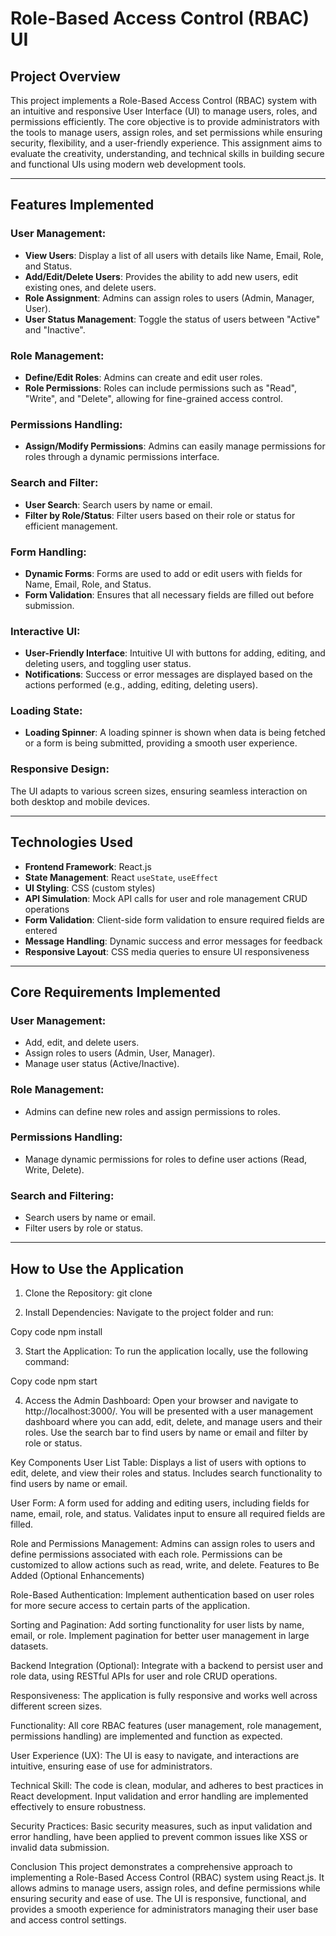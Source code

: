 # **Role-Based Access Control (RBAC) UI**

## **Project Overview**
This project implements a Role-Based Access Control (RBAC) system with an intuitive and responsive User Interface (UI) to manage users, roles, and permissions efficiently. The core objective is to provide administrators with the tools to manage users, assign roles, and set permissions while ensuring security, flexibility, and a user-friendly experience. This assignment aims to evaluate the creativity, understanding, and technical skills in building secure and functional UIs using modern web development tools.

---

## **Features Implemented**

### **User Management:**
- **View Users**: Display a list of all users with details like Name, Email, Role, and Status.
- **Add/Edit/Delete Users**: Provides the ability to add new users, edit existing ones, and delete users.
- **Role Assignment**: Admins can assign roles to users (Admin, Manager, User).
- **User Status Management**: Toggle the status of users between "Active" and "Inactive".

### **Role Management:**
- **Define/Edit Roles**: Admins can create and edit user roles.
- **Role Permissions**: Roles can include permissions such as "Read", "Write", and "Delete", allowing for fine-grained access control.

### **Permissions Handling:**
- **Assign/Modify Permissions**: Admins can easily manage permissions for roles through a dynamic permissions interface.

### **Search and Filter:**
- **User Search**: Search users by name or email.
- **Filter by Role/Status**: Filter users based on their role or status for efficient management.

### **Form Handling:**
- **Dynamic Forms**: Forms are used to add or edit users with fields for Name, Email, Role, and Status.
- **Form Validation**: Ensures that all necessary fields are filled out before submission.

### **Interactive UI:**
- **User-Friendly Interface**: Intuitive UI with buttons for adding, editing, and deleting users, and toggling user status.
- **Notifications**: Success or error messages are displayed based on the actions performed (e.g., adding, editing, deleting users).

### **Loading State:**
- **Loading Spinner**: A loading spinner is shown when data is being fetched or a form is being submitted, providing a smooth user experience.

### **Responsive Design:**
The UI adapts to various screen sizes, ensuring seamless interaction on both desktop and mobile devices.

---

## **Technologies Used**
- **Frontend Framework**: React.js
- **State Management**: React `useState`, `useEffect`
- **UI Styling**: CSS (custom styles)
- **API Simulation**: Mock API calls for user and role management CRUD operations
- **Form Validation**: Client-side form validation to ensure required fields are entered
- **Message Handling**: Dynamic success and error messages for feedback
- **Responsive Layout**: CSS media queries to ensure UI responsiveness

---

## **Core Requirements Implemented**

### **User Management:**
- Add, edit, and delete users.
- Assign roles to users (Admin, User, Manager).
- Manage user status (Active/Inactive).

### **Role Management:**
- Admins can define new roles and assign permissions to roles.

### **Permissions Handling:**
- Manage dynamic permissions for roles to define user actions (Read, Write, Delete).

### **Search and Filtering:**
- Search users by name or email.
- Filter users by role or status.

---

## **How to Use the Application**

1. Clone the Repository:
git clone <repository-url>

2. Install Dependencies:
Navigate to the project folder and run:

Copy code
npm install

3. Start the Application:
To run the application locally, use the following command:

Copy code
npm start

4. Access the Admin Dashboard:
Open your browser and navigate to http://localhost:3000/. You will be presented with a user management dashboard where you can add, edit, delete, and manage users and their roles. Use the search bar to find users by name or email and filter by role or status.

Key Components
User List Table:
Displays a list of users with options to edit, delete, and view their roles and status.
Includes search functionality to find users by name or email.

User Form:
A form used for adding and editing users, including fields for name, email, role, and status.
Validates input to ensure all required fields are filled.

Role and Permissions Management:
Admins can assign roles to users and define permissions associated with each role.
Permissions can be customized to allow actions such as read, write, and delete.
Features to Be Added (Optional Enhancements)

Role-Based Authentication:
Implement authentication based on user roles for more secure access to certain parts of the application.

Sorting and Pagination:
Add sorting functionality for user lists by name, email, or role.
Implement pagination for better user management in large datasets.

Backend Integration (Optional):
Integrate with a backend to persist user and role data, using RESTful APIs for user and role CRUD operations.

Responsiveness: The application is fully responsive and works well across different screen sizes.

Functionality: All core RBAC features (user management, role management, permissions handling) are implemented and function as expected.

User Experience (UX): The UI is easy to navigate, and interactions are intuitive, ensuring ease of use for administrators.

Technical Skill: The code is clean, modular, and adheres to best practices in React development. Input validation and error handling are implemented effectively to ensure robustness.

Security Practices: Basic security measures, such as input validation and error handling, have been applied to prevent common issues like XSS or invalid data submission.

Conclusion
This project demonstrates a comprehensive approach to implementing a Role-Based Access Control (RBAC) system using React.js. It allows admins to manage users, assign roles, and define permissions while ensuring security and ease of use. The UI is responsive, functional, and provides a smooth experience for administrators managing their user base and access control settings.

